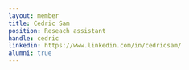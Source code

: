 ```yaml
---
layout: member
title: Cedric Sam
position: Reseach assistant
handle: cedric
linkedin: https://www.linkedin.com/in/cedricsam/
alumni: true
---
```


